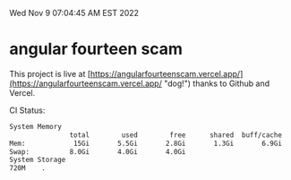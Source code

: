 Wed Nov  9 07:04:45 AM EST 2022

# angular fourteen scam


This project is live at [https://angularfourteenscam.vercel.app/](https://angularfourteenscam.vercel.app/ "dog!") thanks to Github and Vercel.

CI Status: 

```bash
System Memory
               total        used        free      shared  buff/cache   available
Mem:            15Gi       5.5Gi       2.8Gi       1.3Gi       6.9Gi       7.8Gi
Swap:          8.0Gi       4.0Gi       4.0Gi
System Storage
720M	.
